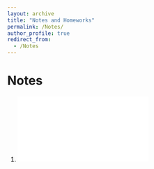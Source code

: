 ```yaml
---
layout: archive
title: "Notes and Homeworks"
permalink: /Notes/
author_profile: true
redirect_from:
  - /Notes
---
```


Notes
======
1. ![Mathematical Analysis](../files/数学分析笔记.pdf)

